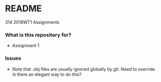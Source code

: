 # README #

314 2016WT1 Assignments

### What is this repository for? ###

* Assignment 1

### Issues ###

* Note that .obj files are usually ignored globally by git. Need to override. Is there an elegant way to do this?
